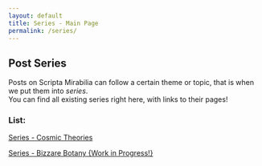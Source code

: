 ```yaml
---
layout: default
title: Series - Main Page
permalink: /series/
---
```


## Post Series

Posts on Scripta Mirabilia can follow a certain theme or topic, that is when we put them into _series_. \
You can find all existing series right here, with links to their pages!

### List:

[Series - Cosmic Theories](https://1d10t1c-stud10s.github.io/scripta-mirabilia/series/cosmic-theories)

[Series - Bizzare Botany {Work in Progress!}]()

